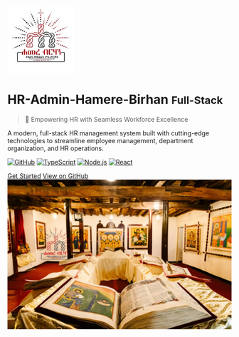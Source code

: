 <!-- docs/_coverpage.md

![Logo](_media/logo.jpg) 
# HR-Admin-Hamere-Birhan <small>Full-Stack</small>

> 🚀 Empowering HR with Seamless Workforce Excellence

A modern, full-stack HR management system built with cutting-edge technologies to streamline employee management, department organization, and HR operations.

[![GitHub](https://img.shields.io/badge/GitHub-Repository-blue?logo=github)](https://github.com/robson120-s/HR-Admin-Hamere-Birhan-Full-Stack)
[![TypeScript](https://img.shields.io/badge/TypeScript-Ready-blue?logo=typescript)](https://www.typescriptlang.org/)
[![Node.js](https://img.shields.io/badge/Node.js-Express-green?logo=node.js)](https://nodejs.org/)
[![React](https://img.shields.io/badge/React-18-blue?logo=react)](https://reactjs.org/)

[Get Started](#docsify) [View on GitHub](https://github.com/robson120-s/HR-Admin-Hamere-Birhan-Full-Stack)

<!-- Background image -->
<!-- ![Background](_media/banner.webp) --> 
<!-- docs/_coverpage.md -->

![Logo](_media/logo.jpg) 
# HR-Admin-Hamere-Birhan <small>Full-Stack</small>

> 🚀 Empowering HR with Seamless Workforce Excellence

A modern, full-stack HR management system built with cutting-edge technologies to streamline employee management, department organization, and HR operations.

[![GitHub](https://img.shields.io/badge/GitHub-Repository-blue?logo=github)](https://github.com/robson120-s/HR-Admin-Hamere-Birhan-Full-Stack)
[![TypeScript](https://img.shields.io/badge/TypeScript-Ready-blue?logo=typescript)](https://www.typescriptlang.org/)
[![Node.js](https://img.shields.io/badge/Node.js-Express-green?logo=node.js)](https://nodejs.org/)
[![React](https://img.shields.io/badge/React-18-blue?logo=react)](https://reactjs.org/)

<!-- [Get Started](#docsify) -->
[Get Started](getting-started.md)
[View on GitHub](https://github.com/robson120-s/HR-Admin-Hamere-Birhan-Full-Stack)
![Background](_media/banner.webp) 